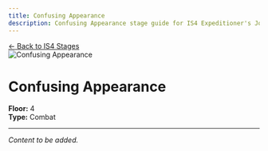 ```yaml
---
title: Confusing Appearance
description: Confusing Appearance stage guide for IS4 Expeditioner's Joklumarkar
---
```


<div class="back-button-container">
  <a href="/is4-expeditioners/stages/" class="back-button">
    <span class="back-arrow">←</span>
    <span class="back-text">Back to IS4 Stages</span>
  </a>
</div>

<img src="/stages/is4/confusing-appearance.png" alt="Confusing Appearance" />

# Confusing Appearance

**Floor:** 4  
**Type:** Combat  

---

*Content to be added.*
